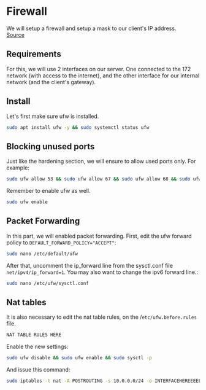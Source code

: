# Firewall
We will setup a firewall and setup a mask to our client's IP address. <br />
[Source](https://ubuntu.com/server/docs/security-firewall)

## Requirements
For this, we will use 2 interfaces on our server. One connected to the 172 network (with access to the internet), and the other interface for our internal network (and the client's gateway).

## Install
Let's first make sure ufw is installed.
```bash
sudo apt install ufw -y && sudo systemctl status ufw
```

## Blocking unused ports
Just like the hardening section, we will ensure to allow used ports only. For example:
```bash
sudo ufw allow 53 && sudo ufw allow 67 && sudo ufw allow 68 && sudo ufw allow 323 && sudo ufw allow 953
``` 
Remember to enable ufw as well.
```bash
sudo ufw enable
```

## Packet Forwarding
In this part, we will enabled packet forwarding. First, edit the ufw forward policy to `DEFAULT_FORWARD_POLICY="ACCEPT"`:
```bash
sudo nano /etc/default/ufw
```

After that, uncomment the ip_forward line from the sysctl.conf file `net/ipv4/ip_forward=1`. You may also want to change the ipv6 forward line.:
```bash
sudo nano /etc/ufw/sysctl.conf
```

## Nat tables
It is also necessary to edit the nat table rules, on the /`etc/ufw.before.rules` file.

```bash
NAT TABLE RULES HERE
```

Enable the new settings:
```bash
sudo ufw disable && sudo ufw enable && sudo sysctl -p
```

And issue this command:
```bash
sudo iptables -t nat -A POSTROUTING -s 10.0.0.0/24 -o INTERFACEHEREEEEEEEEEEEEEEEEEEEEEEEEEE -j MASQUERADE
```
